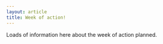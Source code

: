 ```yaml
---
layout: article
title: Week of action!
---
```


Loads of information here about the week of action planned.
